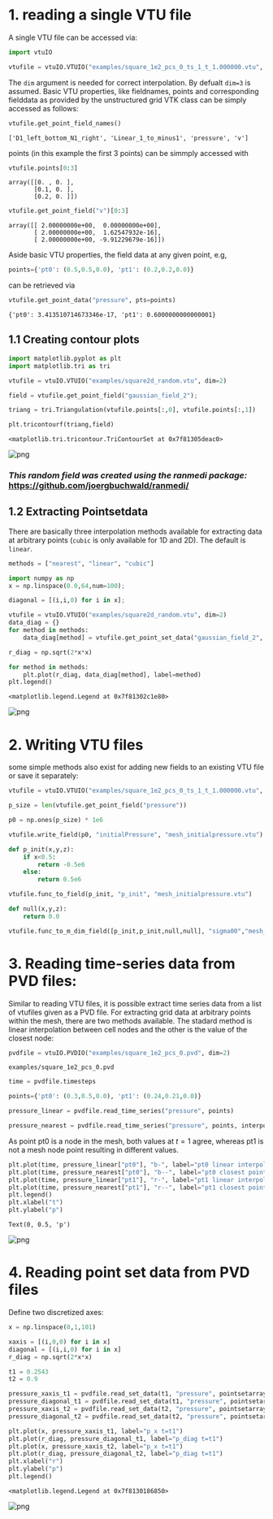 # 1. reading a single VTU file

A single VTU file can be accessed via:


```python
import vtuIO
```


```python
vtufile = vtuIO.VTUIO("examples/square_1e2_pcs_0_ts_1_t_1.000000.vtu", dim=2)
```

The `dim` argument is needed for correct interpolation. By defualt `dim=3` is assumed.
Basic VTU properties, like fieldnames, points and corresponding fielddata as provided by the unstructured grid VTK class can be simply accessed as follows: 


```python
vtufile.get_point_field_names()
```




    ['D1_left_bottom_N1_right', 'Linear_1_to_minus1', 'pressure', 'v']



points (in this example the first 3 points) can be simmply accessed with


```python
vtufile.points[0:3]
```




    array([[0. , 0. ],
           [0.1, 0. ],
           [0.2, 0. ]])




```python
vtufile.get_point_field("v")[0:3]
```




    array([[ 2.00000000e+00,  0.00000000e+00],
           [ 2.00000000e+00,  1.62547932e-16],
           [ 2.00000000e+00, -9.91229679e-16]])



Aside basic VTU properties, the field data at any given point, e.g,


```python
points={'pt0': (0.5,0.5,0.0), 'pt1': (0.2,0.2,0.0)} 
```

can be retrieved via


```python
vtufile.get_point_data("pressure", pts=points)
```




    {'pt0': 3.413510714673346e-17, 'pt1': 0.6000000000000001}



## 1.1 Creating contour plots


```python
import matplotlib.pyplot as plt
import matplotlib.tri as tri
```


```python
vtufile = vtuIO.VTUIO("examples/square2d_random.vtu", dim=2)
```


```python
field = vtufile.get_point_field("gaussian_field_2");
```


```python
triang = tri.Triangulation(vtufile.points[:,0], vtufile.points[:,1])
```


```python
plt.tricontourf(triang,field)
```




    <matplotlib.tri.tricontour.TriContourSet at 0x7f81305deac0>




    
![png](output_17_1.png)
    


### _This random field was created using the ranmedi package:_ https://github.com/joergbuchwald/ranmedi/

## 1.2 Extracting Pointsetdata

There are basically three interpolation methods available for extracting data at arbitrary points (`cubic` is only available for 1D and 2D). The default is `linear`.


```python
methods = ["nearest", "linear", "cubic"]
```


```python
import numpy as np
x = np.linspace(0.0,64,num=100);
```


```python
diagonal = [(i,i,0) for i in x];
```


```python
vtufile = vtuIO.VTUIO("examples/square2d_random.vtu", dim=2)
data_diag = {}
for method in methods:
    data_diag[method] = vtufile.get_point_set_data("gaussian_field_2", pointsetarray=diagonal, interpolation_method=method)
```


```python
r_diag = np.sqrt(2*x*x)
```


```python
for method in methods:
    plt.plot(r_diag, data_diag[method], label=method)
plt.legend()
```




    <matplotlib.legend.Legend at 0x7f81302c1e80>




    
![png](output_25_1.png)
    


# 2. Writing VTU files
some simple methods also exist for adding new fields to an existing VTU file or save it separately:


```python
vtufile = vtuIO.VTUIO("examples/square_1e2_pcs_0_ts_1_t_1.000000.vtu", dim=2)
```


```python
p_size = len(vtufile.get_point_field("pressure"))
```


```python
p0 = np.ones(p_size) * 1e6
```


```python
vtufile.write_field(p0, "initialPressure", "mesh_initialpressure.vtu")
```


```python
def p_init(x,y,z):
    if x<0.5:
        return -0.5e6
    else:
        return 0.5e6
```


```python
vtufile.func_to_field(p_init, "p_init", "mesh_initialpressure.vtu")
```


```python
def null(x,y,z):
    return 0.0
```


```python
vtufile.func_to_m_dim_field([p_init,p_init,null,null], "sigma00","mesh_initialpressure.vtu")
```

# 3. Reading time-series data from PVD files:

Similar to reading VTU files, it is possible extract time series data from a list of vtufiles given as a PVD file. For extracting grid data at arbitrary points within the mesh, there are two methods available. The stadard method is linear interpolation between cell nodes and the other is the value of the closest node:


```python
pvdfile = vtuIO.PVDIO("examples/square_1e2_pcs_0.pvd", dim=2)
```

    examples/square_1e2_pcs_0.pvd



```python
time = pvdfile.timesteps
```


```python
points={'pt0': (0.3,0.5,0.0), 'pt1': (0.24,0.21,0.0)}
```


```python
pressure_linear = pvdfile.read_time_series("pressure", points)
```


```python
pressure_nearest = pvdfile.read_time_series("pressure", points, interpolation_method="nearest")
```

As point pt0 is a node in the mesh, both values at $t=1$ agree, whereas pt1 is not a mesh node point resulting in different values.


```python
plt.plot(time, pressure_linear["pt0"], "b-", label="pt0 linear interpolated")
plt.plot(time, pressure_nearest["pt0"], "b--", label="pt0 closest point value")
plt.plot(time, pressure_linear["pt1"], "r-", label="pt1 linear interpolated")
plt.plot(time, pressure_nearest["pt1"], "r--", label="pt1 closest point value")
plt.legend()
plt.xlabel("t")
plt.ylabel("p")
```




    Text(0, 0.5, 'p')




    
![png](output_42_1.png)
    


# 4. Reading point set data from PVD files

Define two discretized axes:


```python
x = np.linspace(0,1,101)
```


```python
xaxis = [(i,0,0) for i in x]
diagonal = [(i,i,0) for i in x]
r_diag = np.sqrt(2*x*x)
```


```python
t1 = 0.2543
t2 = 0.9
```


```python
pressure_xaxis_t1 = pvdfile.read_set_data(t1, "pressure", pointsetarray=xaxis)
pressure_diagonal_t1 = pvdfile.read_set_data(t1, "pressure", pointsetarray=diagonal)
pressure_xaxis_t2 = pvdfile.read_set_data(t2, "pressure", pointsetarray=xaxis)
pressure_diagonal_t2 = pvdfile.read_set_data(t2, "pressure", pointsetarray=diagonal)
```


```python
plt.plot(x, pressure_xaxis_t1, label="p_x t=t1")
plt.plot(r_diag, pressure_diagonal_t1, label="p_diag t=t1")
plt.plot(x, pressure_xaxis_t2, label="p_x t=t1")
plt.plot(r_diag, pressure_diagonal_t2, label="p_diag t=t1")
plt.xlabel("r")
plt.ylabel("p")
plt.legend()
```




    <matplotlib.legend.Legend at 0x7f8130186850>




    
![png](output_48_1.png)
    



```python

```
